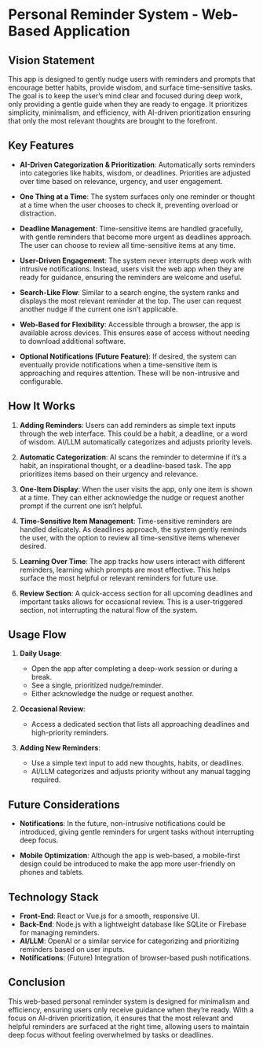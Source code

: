 # Personal Reminder System - Web-Based Application

## Vision Statement
This app is designed to gently nudge users with reminders and prompts that encourage better habits, provide wisdom, and surface time-sensitive tasks. The goal is to keep the user’s mind clear and focused during deep work, only providing a gentle guide when they are ready to engage. It prioritizes simplicity, minimalism, and efficiency, with AI-driven prioritization ensuring that only the most relevant thoughts are brought to the forefront.

## Key Features
- **AI-Driven Categorization & Prioritization**: Automatically sorts reminders into categories like habits, wisdom, or deadlines. Priorities are adjusted over time based on relevance, urgency, and user engagement.
  
- **One Thing at a Time**: The system surfaces only one reminder or thought at a time when the user chooses to check it, preventing overload or distraction.

- **Deadline Management**: Time-sensitive items are handled gracefully, with gentle reminders that become more urgent as deadlines approach. The user can choose to review all time-sensitive items at any time.

- **User-Driven Engagement**: The system never interrupts deep work with intrusive notifications. Instead, users visit the web app when they are ready for guidance, ensuring the reminders are welcome and useful.

- **Search-Like Flow**: Similar to a search engine, the system ranks and displays the most relevant reminder at the top. The user can request another nudge if the current one isn’t applicable.

- **Web-Based for Flexibility**: Accessible through a browser, the app is available across devices. This ensures ease of access without needing to download additional software.

- **Optional Notifications (Future Feature)**: If desired, the system can eventually provide notifications when a time-sensitive item is approaching and requires attention. These will be non-intrusive and configurable.

## How It Works
1. **Adding Reminders**: Users can add reminders as simple text inputs through the web interface. This could be a habit, a deadline, or a word of wisdom. AI/LLM automatically categorizes and adjusts priority levels.
   
2. **Automatic Categorization**: AI scans the reminder to determine if it’s a habit, an inspirational thought, or a deadline-based task. The app prioritizes items based on their urgency and relevance.

3. **One-Item Display**: When the user visits the app, only one item is shown at a time. They can either acknowledge the nudge or request another prompt if the current one isn’t helpful.

4. **Time-Sensitive Item Management**: Time-sensitive reminders are handled delicately. As deadlines approach, the system gently reminds the user, with the option to review all time-sensitive items whenever desired.

5. **Learning Over Time**: The app tracks how users interact with different reminders, learning which prompts are most effective. This helps surface the most helpful or relevant reminders for future use.

6. **Review Section**: A quick-access section for all upcoming deadlines and important tasks allows for occasional review. This is a user-triggered section, not interrupting the natural flow of the system.

## Usage Flow
1. **Daily Usage**:
   - Open the app after completing a deep-work session or during a break.
   - See a single, prioritized nudge/reminder.
   - Either acknowledge the nudge or request another.
   
2. **Occasional Review**:
   - Access a dedicated section that lists all approaching deadlines and high-priority reminders.
   
3. **Adding New Reminders**:
   - Use a simple text input to add new thoughts, habits, or deadlines.
   - AI/LLM categorizes and adjusts priority without any manual tagging required.

## Future Considerations
- **Notifications**: In the future, non-intrusive notifications could be introduced, giving gentle reminders for urgent tasks without interrupting deep focus.
  
- **Mobile Optimization**: Although the app is web-based, a mobile-first design could be introduced to make the app more user-friendly on phones and tablets.

## Technology Stack
- **Front-End**: React or Vue.js for a smooth, responsive UI.
- **Back-End**: Node.js with a lightweight database like SQLite or Firebase for managing reminders.
- **AI/LLM**: OpenAI or a similar service for categorizing and prioritizing reminders based on user inputs.
- **Notifications**: (Future) Integration of browser-based push notifications.

## Conclusion
This web-based personal reminder system is designed for minimalism and efficiency, ensuring users only receive guidance when they’re ready. With a focus on AI-driven prioritization, it ensures that the most relevant and helpful reminders are surfaced at the right time, allowing users to maintain deep focus without feeling overwhelmed by tasks or deadlines.
